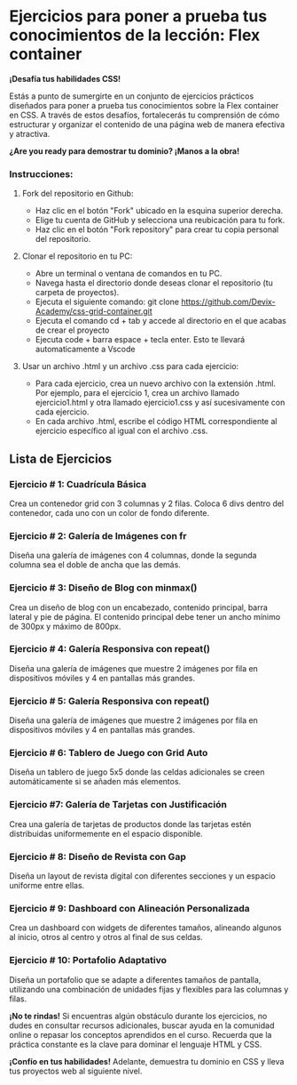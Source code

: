 # Ejercicios para poner a prueba tus conocimientos de la lección: Flex container

**¡Desafía tus habilidades CSS!**

Estás a punto de sumergirte en un conjunto de ejercicios prácticos diseñados para poner a prueba tus conocimientos sobre la Flex container en CSS. A través de estos desafíos, fortalecerás tu comprensión de cómo estructurar y organizar el contenido de una página web de manera efectiva y atractiva.

**¿Are you ready para demostrar tu dominio? ¡Manos a la obra!**

### Instrucciones:
1. Fork del repositorio en Github:

    * Haz clic en el botón "Fork" ubicado en la esquina superior derecha.
    * Elige tu cuenta de GitHub y selecciona una reubicación para tu fork.
    * Haz clic en el botón "Fork repository" para crear tu copia personal del repositorio.

2. Clonar el repositorio en tu PC:

    * Abre un terminal o ventana de comandos en tu PC.
    * Navega hasta el directorio donde deseas clonar el repositorio (tu carpeta de proyectos).
    * Ejecuta el siguiente comando: git clone https://github.com/Devix-Academy/css-grid-container.git
    * Ejecuta el comando cd + tab y accede al directorio en el que acabas de crear el proyecto
    * Ejecuta code + barra espace + tecla enter. Esto te llevará automaticamente a Vscode
    

3. Usar un archivo .html y un archivo .css para cada ejercicio:

     * Para cada ejercicio, crea un nuevo archivo con la extensión .html. Por ejemplo, para el ejercicio 1, crea un archivo llamado ejercicio1.html y otra llamado ejercicio1.css y así sucesivamente con cada ejercicio.
    * En cada archivo .html, escribe el código HTML correspondiente al ejercicio específico al igual con el archivo .css.

## Lista de Ejercicios

### Ejercicio # 1: Cuadrícula Básica
Crea un contenedor grid con 3 columnas y 2 filas. Coloca 6 divs dentro del contenedor, cada uno con un color de fondo diferente.

### Ejercicio # 2: Galería de Imágenes con fr
Diseña una galería de imágenes con 4 columnas, donde la segunda columna sea el doble de ancha que las demás.

### Ejercicio # 3: Diseño de Blog con minmax()
Crea un diseño de blog con un encabezado, contenido principal, barra lateral y pie de página. El contenido principal debe tener un ancho mínimo de 300px y máximo de 800px.

### Ejercicio # 4: Galería Responsiva con repeat()
Diseña una galería de imágenes que muestre 2 imágenes por fila en dispositivos móviles y 4 en pantallas más grandes.
    
### Ejercicio # 5: Galería Responsiva con repeat()
Diseña una galería de imágenes que muestre 2 imágenes por fila en dispositivos móviles y 4 en pantallas más grandes.

### Ejercicio # 6: Tablero de Juego con Grid Auto
Diseña un tablero de juego 5x5 donde las celdas adicionales se creen automáticamente si se añaden más elementos.

### Ejercicio #7: Galería de Tarjetas con Justificación
Crea una galería de tarjetas de productos donde las tarjetas estén distribuidas uniformemente en el espacio disponible.

### Ejercicio # 8: Diseño de Revista con Gap
Diseña un layout de revista digital con diferentes secciones y un espacio uniforme entre ellas.

### Ejercicio # 9: Dashboard con Alineación Personalizada
Crea un dashboard con widgets de diferentes tamaños, alineando algunos al inicio, otros al centro y otros al final de sus celdas.

### Ejercicio # 10: Portafolio Adaptativo
Diseña un portafolio que se adapte a diferentes tamaños de pantalla, utilizando una combinación de unidades fijas y flexibles para las columnas y filas.

**¡No te rindas!** Si encuentras algún obstáculo durante los ejercicios, no dudes en consultar recursos adicionales, buscar ayuda en la comunidad online o repasar los conceptos aprendidos en el curso. Recuerda que la práctica constante es la clave para dominar el lenguaje HTML y CSS.

**¡Confío en tus habilidades!** Adelante, demuestra tu dominio en CSS y lleva tus proyectos web al siguiente nivel.
